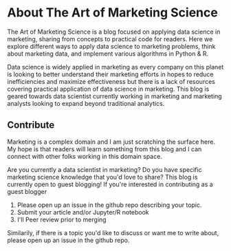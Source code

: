 # About The Art of Marketing Science
The Art of Marketing Science is a blog focused on applying data science in marketing, sharing from concepts to practical code for readers. Here we explore different ways to apply data science to marketing problems, think about marketing data, and implement various algorithms in Python & R.

Data science is widely applied in marketing as every company on this planet is looking to better understand their marketing efforts in hopes to reduce inefficiencies and maximize effectiveness but there is a lack of resources covering practical application of data science in marketing. This blog is geared towards data scientist currently working in marketing and marketing analysts looking to expand beyond traditional analytics.


## Contribute

Marketing is a complex domain and I am just scratching the surface here. My hope is that readers will learn something from this blog and I can connect with other folks working in this domain space.

Are you currently a data scientist in marketing? Do you have specific marketing science knowledge that you'd love to share? This blog is currently open to guest blogging! If you're interested in contributing as a guest blogger

1) Please open up an issue in the github repo describing your topic.
2) Submit your article and/or Jupyter/R notebook
3) I'll Peer review prior to merging

Similarily, if there is a topic you'd like to discuss or want me to write about, please open up an issue in the github repo.
